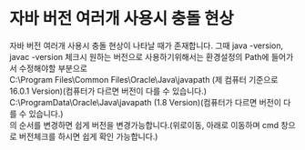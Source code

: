 # 자바 버전 여러개 사용시 충돌 현상

자바 버전 여러개 사용시 충돌 현상이 나타날 때가 존재합니다.
그때 java -version, javac -version 체크시 원하는 버전으로 사용하기위해서는 환경설정의 Path에 들어가서 수정해야할 부분으로<br/>
C:\Program Files\Common Files\Oracle\Java\javapath (제 컴퓨터 기준으로 16.0.1 Version)(컴퓨터가 다르면 버전이 다를 수 있습니다.)<br/>
C:\ProgramData\Oracle\Java\javapath (1.8 Version)(컴퓨터가 다르면 버전이 다를 수 있습니다.)<br/>
의 순서를 변경하면 쉽게 버전을 변경가능합니다.(위로이동, 아래로 이동하며 cmd 창으로 버전체크를 하시면 쉽게 확인 가능합니다.)